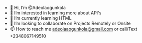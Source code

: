 - 👋 Hi, I’m @Adeolaogunkola
- 👀 I’m interested in learning more about API's 
- 🌱 I’m currently learning HTML
- 💞️ I’m looking to collaborate on Projects Remotely or Onsite
- 📫 How to reach me adeolaaogunkola@gmail.com or call/Text +2348067149510

<!---
Adeolaogunkola/Adeolaogunkola is a ✨ special ✨ repository because its `README.md` (this file) appears on your GitHub profile.
You can click the Preview link to take a look at your changes.
--->
